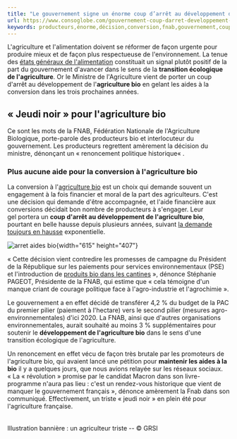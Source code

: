 ```yaml
---
title: "Le gouvernement signe un énorme coup d’arrêt au développement de l’agriculture bio"
url: https://www.consoglobe.com/gouvernement-coup-darret-developpement-agriculture-bio-cg
keywords: producteurs,énorme,décision,conversion,fnab,gouvernement,coup,vient,bio,demande,lagriculture,signe,développement,darrêt
---
```

L'agriculture et l'alimentation doivent se réformer de façon urgente pour produire mieux et de façon plus respectueuse de l'environnement. La tenue des [états généraux de l'alimentation](https://www.consoglobe.com/etats-generaux-alimentation-cg) constituait un signal plutôt positif de la part du gouvernement d'avancer dans le sens de la **transition écologique de l'agriculture**. Or le Ministre de l'Agriculture vient de porter un coup d'arrêt au développement de l'**agriculture bio** en gelant les aides à la conversion dans les trois prochaines années.

« Jeudi noir » pour l'agriculture bio
-------------------------------------

Ce sont les mots de la FNAB, Fédération Nationale de l'Agriculture Biologique, porte-parole des producteurs bio et interlocuteur du gouvernement. Les producteurs regrettent amèrement la décision du ministre, dénonçant un « renoncement politique historique« .

### Plus aucune aide pour la conversion à l'agriculture bio

La conversion à l'[agriculture bio](https://www.encyclo-ecolo.com/Agriculture_biologique) est un choix qui demande souvent un engagement à la fois financier et moral de la part des agriculteurs. C'est une décision qui demande d'être accompagnée, et l'aide financière aux conversions décidait bon nombre de producteurs à s'engager. Leur gel portera un **coup d'arrêt au développement de l'agriculture bio**, pourtant en belle hausse depuis plusieurs années, suivant [la demande toujours en hausse](https://www.consoglobe.com/success-story-bio-france-se-poursuit-cg) exponentielle.

![arret aides bio](https://www.consoglobe.com/wp-content/uploads/2017/07/arret-aides-bio.jpg){width="615" height="407"}

« Cette décision vient contredire les promesses de campagne du Président de la République sur les paiements pour services environnementaux (PSE) et l'introduction de [produits bio dans les cantines](https://www.consoglobe.com/obligation-bio-cantines-cg) », dénonce Stéphanie PAGEOT, Présidente de la FNAB, qui estime que « cela témoigne d'un manque criant de courage politique face à l'agro-industrie et l'agrochimie ».

Le gouvernement a en effet décidé de transférer 4,2 % du budget de la PAC du premier pilier (paiement à l'hectare) vers le second pilier (mesures agro-environnementales) d'ici 2020. La FNAB, ainsi que d'autres organisations environnementales, aurait souhaité au moins 3 % supplémentaires pour soutenir le **développement de l'agriculture bio** dans le sens d'une transition écologique de l'agriculture.

Un renoncement en effet vécu de façon très brutale par les promoteurs de l'agriculture bio, qui avaient lancé une pétition pour **maintenir les aides à la bio** il y a quelques jours, que nous avions relayée sur les réseaux sociaux. « La « révolution » promise par le candidat Macron dans son livre-programme n'aura pas lieu : c'est un rendez-vous historique que vient de manquer le gouvernement français », dénonce amèrement la Fnab dans son communiqué. Effectivement, un triste « jeudi noir » en plein été pour l'agriculture française.

###### 

Illustration bannière : un agriculteur triste -- © GRSI

